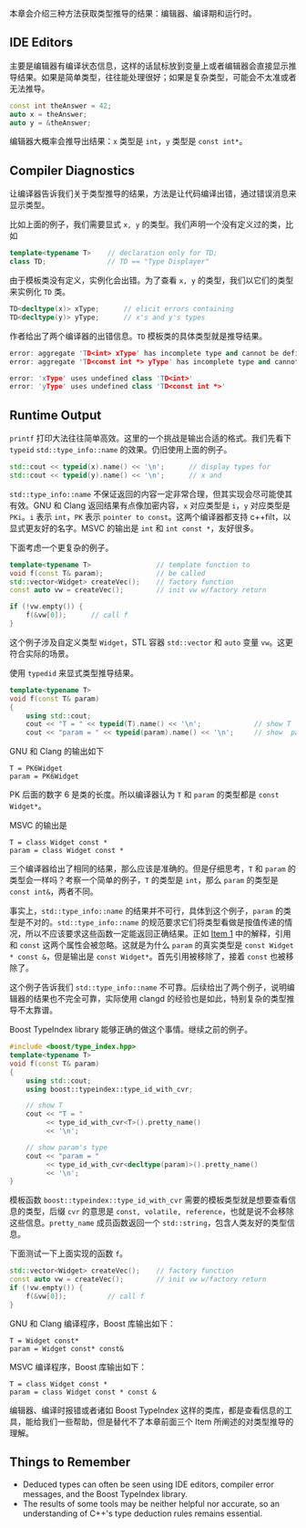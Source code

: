 本章会介绍三种方法获取类型推导的结果：编辑器、编译期和运行时。

## IDE Editors
主要是编辑器有编译状态信息，这样的话鼠标放到变量上或者编辑器会直接显示推导结果。如果是简单类型，往往能处理很好；如果是复杂类型，可能会不太准或者无法推导。
```cpp
const int theAnswer = 42;
auto x = theAnswer;
auto y = &theAnswer;
```
编辑器大概率会推导出结果：`x` 类型是 `int`，`y` 类型是 `const int*`。

## Compiler Diagnostics
让编译器告诉我们关于类型推导的结果，方法是让代码编译出错，通过错误消息来显示类型。

比如上面的例子，我们需要显式 `x, y` 的类型。我们声明一个没有定义过的类，比如
```cpp
template<typename T>    // declaration only for TD;
class TD;               // TD == "Type Displayer"
```

由于模板类没有定义，实例化会出错。为了查看 `x, y` 的类型，我们以它们的类型来实例化 `TD` 类。
```cpp
TD<decltype(x)> xType;      // elicit errors containing
TD<decltype(y)> yType;      // x's and y's types
```

作者给出了两个编译器的出错信息。`TD` 模板类的具体类型就是推导结果。
```cpp
error: aggregate 'TD<int> xType' has incomplete type and cannot be defined
error: aggregate 'TD<const int *> yType' has incomplete type and cannot be defined

error: 'xType' uses undefined class 'TD<int>'
error: 'yType' uses undefined class 'TD<const int *>'
```

## Runtime Output
`printf` 打印大法往往简单高效。这里的一个挑战是输出合适的格式。我们先看下 `typeid` `std::type_info::name` 的效果。仍旧使用上面的例子。
```cpp
std::cout << typeid(x).name() << '\n';      // display types for
std::cout << typeid(y).name() << '\n';      // x and 
```

`std::type_info::name` 不保证返回的内容一定非常合理，但其实现会尽可能使其有效。GNU 和 Clang 返回结果有点像加密内容，`x` 对应类型是 `i`，`y` 对应类型是 `PKi`。`i` 表示 `int`，`PK` 表示 `pointer to const`。这两个编译器都支持 c++filt，以显式更友好的名字。MSVC 的输出是 `int` 和 `int const *`，友好很多。

下面考虑一个更复杂的例子。
```cpp
template<typename T>                // template function to
void f(const T& param);             // be called
std::vector<Widget> createVec();    // factory function
const auto vw = createVec();        // init vw w/factory return

if (!vw.empty()) {
    f(&vw[0]);      // call f
}
```

这个例子涉及自定义类型 `Widget`，STL 容器 `std::vector` 和 `auto` 变量 `vw`。这更符合实际的场景。

使用 `typedid` 来显式类型推导结果。
```cpp
template<typename T>
void f(const T& param)
{
    using std::cout;
    cout << "T = " << typeid(T).name() << '\n';             // show T
    cout << "param = " << typeid(param).name() << '\n';     // show  param's type
```

GNU 和 Clang 的输出如下
```
T = PK6Widget
param = PK6Widget
```

PK 后面的数字 6 是类的长度。所以编译器认为 `T` 和 `param` 的类型都是 `const Widget*`。

MSVC 的输出是
```
T = class Widget const *
param = class Widget const *
```

三个编译器给出了相同的结果，那么应该是准确的。但是仔细思考，`T` 和 `param` 的类型会一样吗？考察一个简单的例子，`T` 的类型是 `int`，那么 `param` 的类型是 `const int&`，两者不同。

事实上，`std::type_info::name` 的结果并不可行，具体到这个例子，`param` 的类型是不对的。`std::type_info::name` 的规范要求它们将类型看做是按值传递的情况，所以不应该要求这些函数一定能返回正确结果。正如 [Item 1](./01_Understand_template_type_deduction.md) 中的解释，引用和 `const` 这两个属性会被忽略。这就是为什么 `param` 的真实类型是 `const Widget * const &`，但是输出是 `const Widget*`。首先引用被移除了，接着 `const` 也被移除了。

这个例子告诉我们 `std::type_info::name` 不可靠。后续给出了两个例子，说明编辑器的结果也不完全可靠，实际使用 clangd 的经验也是如此，特别复杂的类型推导不太靠谱。

Boost TypeIndex library 能够正确的做这个事情。继续之前的例子。
```cpp
#include <boost/type_index.hpp>
template<typename T>
void f(const T& param)
{
    using std::cout;
    using boost::typeindex::type_id_with_cvr;

    // show T
    cout << "T = "
         << type_id_with_cvr<T>().pretty_name()
         << '\n';

    // show param's type
    cout << "param = "
         << type_id_with_cvr<decltype(param)>().pretty_name()
         << '\n';
}
```

模板函数 `boost::typeindex::type_id_with_cvr` 需要的模板类型就是想要查看信息的类型，后缀 `cvr` 的意思是 `const, volatile, reference`，也就是说不会移除这些信息。`pretty_name` 成员函数返回一个 `std::string`，包含人类友好的类型信息。

下面测试一下上面实现的函数 `f`。
```cpp
std::vector<Widget> createVec();    // factory function
const auto vw = createVec();        // init vw w/factory return
if (!vw.empty()) {
    f(&vw[0]);          // call f
}
```

GNU 和 Clang 编译程序，Boost 库输出如下：
```
T = Widget const*
param = Widget const* const&
```

MSVC 编译程序，Boost 库输出如下：
```
T = class Widget const *
param = class Widget const * const &
```

编辑器、编译时报错或者诸如 Boost TypeIndex 这样的类库，都是查看信息的工具，能给我们一些帮助，但是替代不了本章前面三个 Item 所阐述的对类型推导的理解。

## Things to Remember
* Deduced types can often be seen using IDE editors, compiler error messages, and the Boost TypeIndex library.
* The results of some tools may be neither helpful nor accurate, so an understanding of C++'s type deduction rules remains essential.

